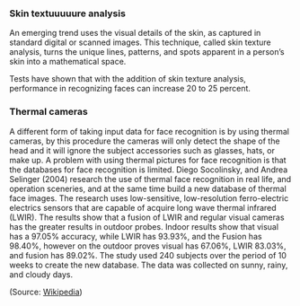 ### Skin textuuuuure analysis

An emerging trend uses the visual details of the skin, as captured in standard digital or scanned images.
This technique, called skin texture analysis, turns the unique lines, patterns, and spots apparent in a person’s skin into a mathematical space.

Tests have shown that with the addition of skin texture analysis, performance in recognizing faces can increase 20 to 25 percent.

### Thermal cameras

A different form of taking input data for face recognition is by using thermal cameras, by this procedure the cameras will only detect the shape of the head and it will ignore the subject accessories such as glasses, hats, or make up.
A problem with using thermal pictures for face recognition is that the databases for face recognition is limited.
Diego Socolinsky, and Andrea Selinger (2004) research the use of thermal face recognition in real life, and operation sceneries, and at the same time build a new database of thermal face images.
The research uses low-sensitive, low-resolution ferro-electric electrics sensors that are capable of acquire long wave thermal infrared (LWIR).
The results show that a fusion of LWIR and regular visual cameras has the greater results in outdoor probes.
Indoor results show that visual has a 97.05% accuracy, while LWIR has 93.93%, and the Fusion has 98.40%, however on the outdoor proves visual has 67.06%, LWIR 83.03%, and fusion has 89.02%.
The study used 240 subjects over the period of 10 weeks to create the new database. The data was collected on sunny, rainy, and cloudy days.

(Source: [Wikipedia](https://en.wikipedia.org/wiki/Facial_recognition_system))
